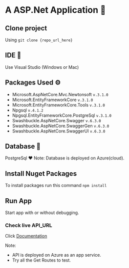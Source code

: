 ﻿# A ASP.Net Application 🎉

## Clone project 

Using `git clone {repo_url_here}`

## IDE 🎉

Use Visual Studio (Windows or Mac)

## Packages Used ⚙️

* Microsoft.AspNetCore.Mvc.Newtonsoft `v.3.1.0`
* Microsoft.EntityFrameworkCore `v.3.1.0`
* Microsoft.EntityFrameworkCore.Tools `v.3.1.0`
* Npgsql `v.4.1.2`
* Npgsql.EntityFrameworkCore.PostgreSql `v.3.1.0`
* Swashbuckle.AspNetCore.Swagger `v.6.3.0`
* Swashbuckle.AspNetCore.SwaggerGen `v.6.3.0`
* Swashbuckle.AspNetCore.SwaggerUI `v.6.3.0`

## Database 🔖

PostgreSql ❤️
Note: Database is deployed on Azure(cloud).


## Install Nuget Packages

To install packages run this command `npm install`

## Run App 

Start app with or without debugging.

### Check live API_URL 
Click [Documentation](https://remote-api.azurewebsites.net/index.html)

Note:
* API is deployed on Azure as an app service.
* Try all the Get Routes to test.